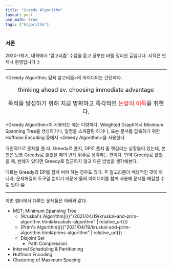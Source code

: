 ```yaml
---
title: "Greedy Algorithm"
layout: post
use_math: true
tags: ["Algorithm"]
---
```


### 서론
2020-1학기, 대학에서 '알고리즘' 수업을 듣고 공부한 바를 정리한 글입니다. 지적은 언제나 환영입니다 :)

<hr>

\<Greedy Algorithm; 탐욕 알고리즘\>의 아이디어는 간단하다. 

<div class="statement" markdown="1" style="text-align:center; font-size: large;">


thinking ahead sv. choosing immediate advantage

목적을 달성하기 위해 지금 명확하고 즉각적인 <span style="color: red">눈앞의 이득</span>을 취한다.

</div>

<Greedy Algorithm\>이 사용되는 예는 다양하다. Weighted Graph에서 Minimum Spanning Tree를 생성하거나, 일정을 스케쥴링 하거나, 또는 문서를 압축하기 위한 Huffman Encoding 등에서 \<Greedy Algorithm\>을 사용한다.

개인적으로 문제를 풀 때, Greedy로 풀지, DP로 풀지 좀 헷갈리는 상황들이 있는데, 본인은 보통 Greedy로 풀었을 때의 반례 위주로 생각하는 편이다. 만약 Greedy로 풀었을 때, 반례가 있다면 Greedy로 접근하지 않고 다른 방법을 생각해본다.

때로는 Greedy와 DP를 함께 써야 하는 경우도 있다. 두 알고리즘이 배타적인 것이 아니라, 문제해결의 도구일 뿐이기 때문에 둘의 아이디어를 함께 사용해 문제를 해결할 수도 있다 😁

<hr/>

이번 챕터에서 다루는 문제들은 아래와 같다.

- MST; Minimum Spanning Tree
  - [Kruskal's Algorithm]({{"/2021/04/19/kruskal-and-prim-algorithm.html#kruskals-algorithm" | relative_url}})
  - [Prim's Algorithm]({{"2021/04/19/kruskal-and-prim-algorithm.html#prims-algorithm" | relative_url}})
  - Disjoint Set
    - Path Compression
- Intervel Scheduling & Partitioning
- Huffman Encoding
- Clustering of Maximum Spacing

